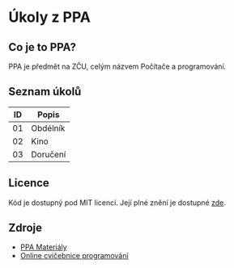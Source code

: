 ﻿# Úkoly z PPA
## Co je to PPA?
PPA je předmět na ZČU, celým názvem Počítače a programování.

## Seznam úkolů
|ID|Popis|
|--|-----|
|01|Obdélník|
|02|Kino|
|03|Doručení|

## Licence
Kód je dostupný pod MIT licencí. Její plné znění je dostupné [zde](LICENSE.txt).

## Zdroje
- [PPA Materiály](https://programovani.kiv.zcu.cz/?sekce=ppa-prednasky)
- [Online cvičebnice programování](https://programovani.kiv.zcu.cz/?sekce=ppa-cvicebnice)